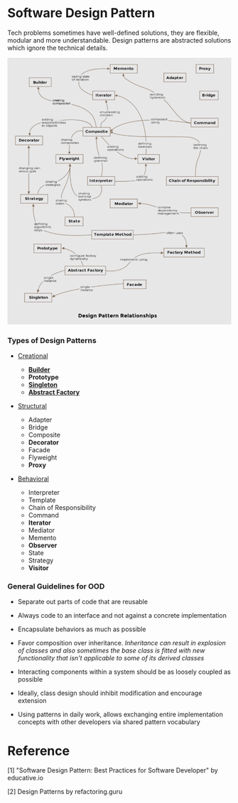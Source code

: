 # Software Design Pattern

Tech problems sometimes have well-defined solutions, they are flexible, modular and more understandable. Design patterns are abstracted solutions which ignore the technical details.

![Design Patter Relationships](./res/design-pattern-relationships.png)

### Types of Design Patterns

+ [Creational](./creational/README.md)
    * [**Builder**](./creational/builder-pattern.md)
    * **Prototype**
    * [**Singleton**](./creational/singleton-pattern.md)
    * [**Abstract Factory**](./creational/abstract-factory-pattern.md)

+ [Structural](./structural/README.md)
    * Adapter
    * Bridge
    * Composite
    * **Decorator**
    * Facade
    * Flyweight
    * **Proxy**

+ [Behavioral](./behavioral/README.md)
    * Interpreter
    * Template
    * Chain of Responsibility
    * Command
    * **Iterator**
    * Mediator
    * Memento
    * **Observer**
    * State
    * Strategy
    * **Visitor**

### General Guidelines for OOD

+ Separate out parts of code that are reusable

+ Always code to an interface and not against a concrete implementation

+ Encapsulate behaviors as much as possible

+ Favor composition over inheritance. *Inheritance can result in explosion of classes and also sometimes the base class is fitted with new functionality that isn't applicable to some of its derived classes*

+ Interacting components within a system should be as loosely coupled as possible

+ Ideally, class design should inhibit modification and encourage extension

+ Using patterns in daily work, allows exchanging entire implementation concepts with other developers via shared pattern vocabulary

# Reference

[1] "Software Design Pattern: Best Practices for Software Developer" by educative.io

[2] Design Patterns by refactoring.guru

